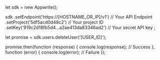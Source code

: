 let sdk = new Appwrite();

sdk
    .setEndpoint('https://[HOSTNAME_OR_IP]/v1') // Your API Endpoint
    .setProject('5df5acd0d48c2') // Your project ID
    .setKey('919c2d18fb5d4...a2ae413da83346ad2') // Your secret API key
;

let promise = sdk.users.deleteUser('[USER_ID]');

promise.then(function (response) {
    console.log(response); // Success
}, function (error) {
    console.log(error); // Failure
});